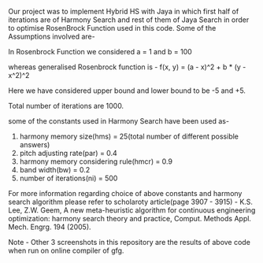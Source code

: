 Our project was to implement Hybrid HS with Jaya in which first half of iterations are of Harmony Search and rest of them of Jaya Search in order to optimise RosenBrock Function used in this code.
Some of the Assumptions involved are-

In Rosenbrock Function we considered a = 1 and b = 100

whereas generalised Rosenbrock function is - f(x, y) = (a - x)^2 + b * (y - x^2)^2

Here we have considered upper bound and lower bound to be -5 and +5.

Total number of iterations are 1000.


some of the constants used in Harmony Search have been used as-
1. harmony memory size(hms) = 25(total number of different possible answers)
2. pitch adjusting rate(par) = 0.4
3. harmony memory considering rule(hmcr) = 0.9
4. band width(bw) = 0.2
5. number of iterations(ni) = 500


For more information regarding choice of above constants and harmony search algorithm please refer to scholaroty article(page 3907 - 3915) - K.S. Lee, Z.W. Geem, A new meta-heuristic algorithm for  continuous engineering optimization: harmony search theory  and practice, Comput. Methods Appl. Mech. Engrg. 194  (2005).

Note - Other 3 screenshots in this repository are the results of above code when run on online compiler of gfg.
